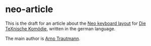 ﻿# neo-article

This is the draft for an article about the [Neo keyboard layout](http://neo-layout.org/) for [Die TeXnische Komödie](http://cms.dante.de/dante/DTK/), written in the german language.

The main author is [Arno Trautmann](http://github.com/alt/neo-article).
